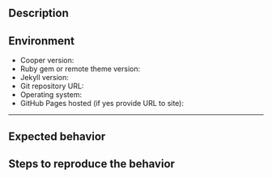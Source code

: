 <!--
  Before opening a new issue please:

  - Verify you have the latest versions of Jekyll and Cooper
    installed by running `bundle update`.
  - Thoroughly read the theme's documentation at
    https://chrisjm.github.io/cooper/docs/quick-start-guide/
  - Search all issues at https://github.com/chrisjm/cooper/issues
    for solutions and to avoid duplication.
  - Ask for help at https://talk.jekyllrb.com/

  After exhausting these suggestions use the format below.
-->

## Description

<!--
  Describe the issue or proposed feature enhancement.
-->

## Environment

<!--
  Please include theme version, Jekyll version, public git repository, whether
  you are hosting with GitHub Pages, and the operating system you tested with.

  Issues without a link to a public repository or ZIP file will likely go ignored.
  Being able to see your actual files is necessary to troubleshoot, as most
  issues stem from invalid/missing YAML Front Matter, a mis-configured _config.sys
  file, or problematic site content.
-->

- Cooper version:
- Ruby gem or remote theme version:
- Jekyll version:
- Git repository URL:
- Operating system:
- GitHub Pages hosted (if yes provide URL to site):

---

## Expected behavior

<!--
  Describe the intended output or what you expected to see.
-->

## Steps to reproduce the behavior

<!--
  Describe the steps you took for this problem to exist. Such as: you installed
  the theme, customized _config.yml, added your own posts, and started up a
  Jekyll server locally.

  If an error occurred on GitHub Pages when pushing, please test a local version
  following these setup instructions:
  https://help.github.com/articles/setting-up-your-github-pages-site-locally-with-jekyll/

  Then provide a complete log by running `bundle exec jekyll build --trace --verbose`
  and include this output in the filed issue.

  Screenshots can also be included if they help illustrate a behavior.
-->
